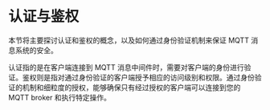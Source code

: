 # 认证与鉴权

本节将主要探讨认证和鉴权的概念，以及如何通过身份验证机制来保证 MQTT 消息系统的安全。

认证指的是在客户端连接到 MQTT 消息中间件时，需要对客户端的身份进行验证。鉴权则是指对通过身份验证的客户端授予相应的访问级别和权限。通过身份验证的机制和细粒度的授权，能够确保只有经过授权的客户端可以连接到您的 MQTT broker 和执行特定操作。

